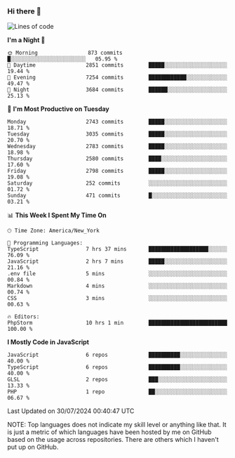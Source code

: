 ### Hi there 👋

<!--
**LynxJinxxy/LynxJinxxy** is a ✨ _special_ ✨ repository because its `README.md` (this file) appears on your GitHub profile.

Here are some ideas to get you started:

- 🔭 I’m currently working on ...
- 🌱 I’m currently learning ...
- 👯 I’m looking to collaborate on ...
- 🤔 I’m looking for help with ...
- 💬 Ask me about ...
- 📫 How to reach me: ...
- 😄 Pronouns: ...
- ⚡ Fun fact: ...
-->

<!--START_SECTION:waka-->
![Lines of code](https://img.shields.io/badge/From%20Hello%20World%20I%27ve%20Written-31.9%20million%20lines%20of%20code-blue)

**I'm a Night 🦉** 

```text
🌞 Morning                873 commits         █░░░░░░░░░░░░░░░░░░░░░░░░   05.95 % 
🌆 Daytime                2851 commits        █████░░░░░░░░░░░░░░░░░░░░   19.44 % 
🌃 Evening                7254 commits        ████████████░░░░░░░░░░░░░   49.47 % 
🌙 Night                  3684 commits        ██████░░░░░░░░░░░░░░░░░░░   25.13 % 
```
📅 **I'm Most Productive on Tuesday** 

```text
Monday                   2743 commits        █████░░░░░░░░░░░░░░░░░░░░   18.71 % 
Tuesday                  3035 commits        █████░░░░░░░░░░░░░░░░░░░░   20.70 % 
Wednesday                2783 commits        █████░░░░░░░░░░░░░░░░░░░░   18.98 % 
Thursday                 2580 commits        ████░░░░░░░░░░░░░░░░░░░░░   17.60 % 
Friday                   2798 commits        █████░░░░░░░░░░░░░░░░░░░░   19.08 % 
Saturday                 252 commits         ░░░░░░░░░░░░░░░░░░░░░░░░░   01.72 % 
Sunday                   471 commits         █░░░░░░░░░░░░░░░░░░░░░░░░   03.21 % 
```


📊 **This Week I Spent My Time On** 

```text
🕑︎ Time Zone: America/New_York

💬 Programming Languages: 
TypeScript               7 hrs 37 mins       ███████████████████░░░░░░   76.09 % 
JavaScript               2 hrs 7 mins        █████░░░░░░░░░░░░░░░░░░░░   21.16 % 
.env file                5 mins              ░░░░░░░░░░░░░░░░░░░░░░░░░   00.84 % 
Markdown                 4 mins              ░░░░░░░░░░░░░░░░░░░░░░░░░   00.74 % 
CSS                      3 mins              ░░░░░░░░░░░░░░░░░░░░░░░░░   00.63 % 

🔥 Editors: 
PhpStorm                 10 hrs 1 min        █████████████████████████   100.00 % 
```

**I Mostly Code in JavaScript** 

```text
JavaScript               6 repos             ██████████░░░░░░░░░░░░░░░   40.00 % 
TypeScript               6 repos             ██████████░░░░░░░░░░░░░░░   40.00 % 
GLSL                     2 repos             ███░░░░░░░░░░░░░░░░░░░░░░   13.33 % 
PHP                      1 repo              ██░░░░░░░░░░░░░░░░░░░░░░░   06.67 % 
```




 Last Updated on 30/07/2024 00:40:47 UTC
<!--END_SECTION:waka-->
NOTE: Top languages does not indicate my skill level or anything like that. It is just a metric of which languages have been hosted by me on GitHub based on the usage across repositories. There are others which I haven't put up on GitHub.
